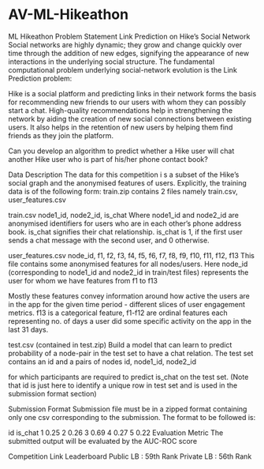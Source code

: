 # AV-ML-Hikeathon

ML Hikeathon
Problem Statement
Link Prediction on Hike’s Social Network Social networks are highly dynamic; they grow and change quickly over time through the addition of new edges, signifying the appearance of new interactions in the underlying social structure. The fundamental computational problem underlying social-network evolution is the Link Prediction problem:

Hike is a social platform and predicting links in their network forms the basis for recommending new friends to our users with whom they can possibly start a chat. High-quality recommendations help in strengthening the network by aiding the creation of new social connections between existing users. It also helps in the retention of new users by helping them find friends as they join the platform.

Can you develop an algorithm to predict whether a Hike user will chat another Hike user who is part of his/her phone contact book?

Data Description
The data for this competition i s a subset of the Hike’s social graph and the anonymised features of users. Explicitly, the training data is of the following form: train.zip contains 2 files namely train.csv, user_features.csv

train.csv node1_id, node2_id, is_chat Where node1_id and node2_id are anonymised identifiers for users who are in each other’s phone address book. is_chat signifies their chat relationship. is_chat is 1, if the first user sends a chat message with the second user, and 0 otherwise.

user_features.csv node_id, f1, f2, f3, f4, f5, f6, f7, f8, f9, f10, f11, f12, f13 This file contains some anonymised features for all nodes/users. Here node_id (corresponding to node1_id and node2_id in train/test files) represents the user for whom we have features from f1 to f13

Mostly these features convey information around how active the users are in the app for the given time period - different slices of user engagement metrics. f13 is a categorical feature, f1-f12 are ordinal features each representing no. of days a user did some specific activity on the app in the last 31 days.

test.csv (contained in test.zip) Build a model that can learn to predict probability of a node-pair in the test set to have a chat relation. The test set contains an id and a pairs of nodes id, node1_id, node2_id

for which participants are required to predict is_chat on the test set. (Note that id is just here to identify a unique row in test set and is used in the submission format section)

Submission Format
Submission file must be in a zipped format containing only one csv corresponding to the submission. The format to be followed is:

id	is_chat
1	0.25
2	0.26
3	0.69
4	0.27
5	0.22
Evaluation Metric
The submitted output will be evaluated by the AUC-ROC score

Competition Link
Leaderboard
Public LB : 59th Rank
Private LB : 56th Rank
